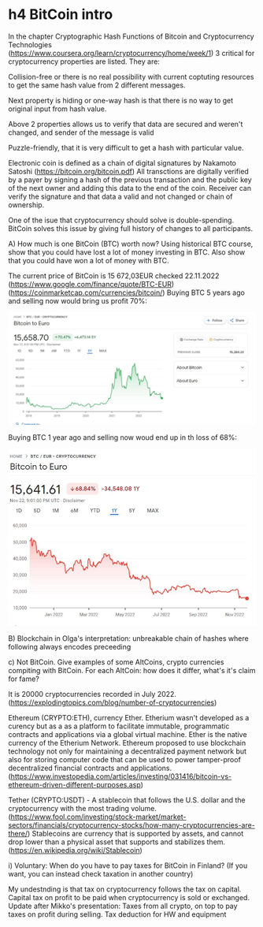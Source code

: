 # h4 BitCoin intro

In the chapter Cryptographic Hash Functions of Bitcoin and Cryptocurrency Technologies (https://www.coursera.org/learn/cryptocurrency/home/week/1) 3 critical for cryptocurrency properties are listed. They are:

Collision-free or there is no real possibility with current coptuting resources to get the same hash value from 2 different messages. 

Next property is hiding or one-way hash is that there is no way to get original input from hash value. 

Above 2 properties allows us to verify that data are secured and weren't changed, and sender of the message is valid

Puzzle-friendly, that it is very difficult to get a hash with particular value. 

Electronic coin is defined as a chain of digital signatures by Nakamoto Satoshi (https://bitcoin.org/bitcoin.pdf) All transctions are digitally verified by a payer by signing a hash of the previous transaction and the public key of the next owner and adding this data to the end of the coin. Receiver can verify the signature and that data a valid and not changed or chain of ownership.

One of the isue that cryptocurrency should solve is double-spending. BitCoin solves this issue by giving full history of changes to all participants. 


A) How much is one BitCoin (BTC) worth now? Using historical BTC course, show that you could have lost a lot of money investing in BTC. Also show that you could have won a lot of money with BTC.

The current price of BitCoin is 15 672,03EUR checked 22.11.2022 (https://www.google.com/finance/quote/BTC-EUR)
(https://coinmarketcap.com/currencies/bitcoin/)
Buying BTC 5 years ago and selling now would bring us profit 70%:

![](Capture.JPG)

Buying BTC 1 year ago and selling now woud end up in th loss of 68%:

![btc](Capture1.JPG)

B) Blockchain in Olga's interpretation: unbreakable chain of hashes where following always encodes preceeding

c) Not BitCoin. Give examples of some AltCoins, crypto currencies compiting with BitCoin. For each AltCoin: how does it differ, what's it's claim for fame?

It is 20000 cryptocurrencies recorded in July 2022. (https://explodingtopics.com/blog/number-of-cryptocurrencies)

Ethereum (CRYPTO:ETH), currency Ether. Etherium wasn't developed as a curency but as a as a platform to facilitate immutable, programmatic contracts and applications via a global virtual machine. Ether is the native currency of the Etherium Network. 
Ethereum proposed to use blockchain technology not only for maintaining a decentralized payment network but also for storing computer code that can be used to power tamper-proof decentralized financial contracts and applications.(https://www.investopedia.com/articles/investing/031416/bitcoin-vs-ethereum-driven-different-purposes.asp)

Tether (CRYPTO:USDT) - A stablecoin that follows the U.S. dollar and the cryptocurrency with the most trading volume. (https://www.fool.com/investing/stock-market/market-sectors/financials/cryptocurrency-stocks/how-many-cryptocurrencies-are-there/) Stablecoins are currency that is supported by assets, and cannot drop lower than a physical asset that supports and stabilizes them. (https://en.wikipedia.org/wiki/Stablecoin)

i) Voluntary: When do you have to pay taxes for BitCoin in Finland? (If you want, you can instead check taxation in another country)

My undestnding is that tax on cryptocurrency follows the tax on capital. Capital tax on profit to be paid when cryptocurrency is sold or exchanged.
Update after Mikko's presentation: Taxes from all crypto, on top to pay taxes on profit during selling. Tax deduction for HW and equipment







